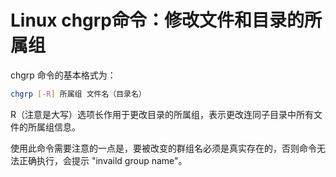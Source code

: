 # Linux chgrp命令：修改文件和目录的所属组

chgrp 命令的基本格式为：

```bash
chgrp [-R] 所属组 文件名（目录名）
```

R（注意是大写）选项长作用于更改目录的所属组，表示更改连同子目录中所有文件的所属组信息。

使用此命令需要注意的一点是，要被改变的群组名必须是真实存在的，否则命令无法正确执行，会提示 "invaild group name"。